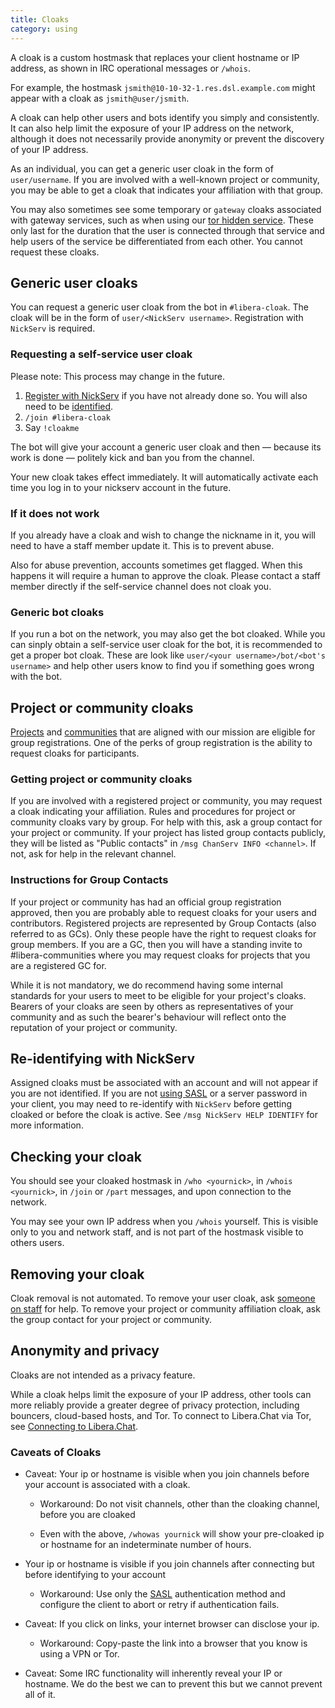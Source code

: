 ```yaml
---
title: Cloaks 
category: using
---
```


A cloak is a custom hostmask that replaces your client hostname or IP address,
as shown in IRC operational messages or `/whois`.

For example, the hostmask `jsmith@10-10-32-1.res.dsl.example.com` might appear
with a cloak as `jsmith@user/jsmith`.

A cloak can help other users and bots identify you simply and consistently. It
can also help limit the exposure of your IP address on the network, although
it does not necessarily provide anonymity or prevent the discovery of your IP
address.

As an individual, you can get a generic user cloak in the form of
`user/username`. If you are involved with a well-known project or community,
you may be able to get a cloak that indicates your affiliation with that
group.

You may also sometimes see some temporary or `gateway` cloaks associated with
gateway services, such as when using our
[tor hidden service](/guides/connect#accessing-liberachat-via-tor). These only
last for the duration that the user is connected through that service and help
users of the service be differentiated from each other. You cannot request
these cloaks.

## Generic user cloaks

You can request a generic user cloak from the bot in `#libera-cloak`. The
cloak will be in the form of `user/<NickServ username>`. Registration with
`NickServ` is required.

### Requesting a self-service user cloak

Please note: This process may change in the future.

1. [Register with NickServ](/guides/registration) if you have not already
   done so. You will also need to be [identified](cloaks/).
2. `/join #libera-cloak`
3. Say `!cloakme`

The bot will give your account a generic user cloak and then — because its
work is done — politely kick and ban you from the channel.

Your new cloak takes effect immediately. It will automatically activate each
time you log in to your nickserv account in the future.

### If it does not work

If you already have a cloak and wish to change the nickname in it, you will
need to have a staff member update it. This is to prevent abuse.

Also for abuse prevention, accounts sometimes get flagged. When this happens
it will require a human to approve the cloak. Please contact a staff member
directly if the self-service channel does not cloak you.

### Generic bot cloaks

If you run a bot on the network, you may also get the bot cloaked. While you
can sinply obtain a self-service user cloak for the bot, it is recommended to
get a proper bot cloak. These are look like
`user/<your username>/bot/<bot's username>` and help
other users know to find you if something goes wrong with the bot.

## Project or community cloaks

[Projects](https://libera.chat/chanreg#project-registration) and
[communities](https://libera.chat/chanreg#community-registration) that are
aligned with our mission are eligible for group registrations. One of the
perks of group registration is the ability to request cloaks for participants.

### Getting project or community cloaks

If you are involved with a registered project or community, you may
request a cloak indicating your affiliation. Rules and procedures for project
or community cloaks vary by group. For help with this, ask a group contact for
your project or community. If your project has listed group contacts publicly,
they will be listed as "Public contacts" in `/msg ChanServ INFO <channel>`. If
not, ask for help in the relevant channel.

### Instructions for Group Contacts

If your project or community has had an official group registration approved,
then you are probably able to request cloaks for your users and contributors.
Registered projects are represented by Group Contacts (also referred to as GCs).
Only these people have the right to request cloaks for group members.
If you are a GC, then you will have a standing invite to #libera-communities
where you may request cloaks for projects that you are a registered GC for.

While it is not mandatory, we do recommend having some internal standards for
your users to meet to be eligible for your project's cloaks. Bearers of your
cloaks are seen by others as representatives of your community and as such the
bearer's behaviour will reflect onto the reputation of your project or community.

## Re-identifying with NickServ

Assigned cloaks must be associated with an account and will not appear if you
are not identified. If you are not [using SASL](/guides/sasl) or a server
password in your client, you may need to re-identify with `NickServ` before
getting cloaked or before the cloak is active. See
`/msg NickServ HELP IDENTIFY` for more information.

## Checking your cloak

You should see your cloaked hostmask in `/who <yournick>`, in
`/whois <yournick>`, in `/join` or `/part` messages, and upon connection to
the network.

You may see your own IP address when you `/whois` yourself. This is visible
only to you and network staff, and is not part of the hostmask visible to
others users.

## Removing your cloak

Cloak removal is not automated. To remove your user cloak, ask [someone on
staff](https://libera.chat/about#wider-staff-and-organisation-membership) for
help. To remove your project or community affiliation cloak, ask the group
contact for your project or community.

## Anonymity and privacy

Cloaks are not intended as a privacy feature.

While a cloak helps limit the exposure of your IP address, other tools can
more reliably provide a greater degree of privacy protection, including
bouncers, cloud-based hosts, and Tor. To connect to Libera.Chat via Tor, see
[Connecting to Libera.Chat](/guides/connect#accessing-liberachat-via-tor).

### Caveats of Cloaks

- Caveat: Your ip or hostname is visible when you join channels before
your account is associated with a cloak.
 
  - Workaround: Do not visit channels, other than the cloaking channel,
before you are cloaked

  - Even with the above, `/whowas yournick` will show your pre-cloaked ip
or hostname for an indeterminate number of hours.

- Your ip or hostname is visible if you join channels after connecting but
before identifying to your account
 
  - Workaround: Use only the [SASL](sasl) authentication method and configure
the client to abort or retry if authentication fails.

- Caveat: If you click on links, your internet browser can disclose your ip.
 
  - Workaround: Copy-paste the link into a browser that you know is using a
VPN or Tor.
   
- Caveat: Some IRC functionality will inherently reveal your IP or hostname.
We do the best we can to prevent this but we cannot prevent all of it.
